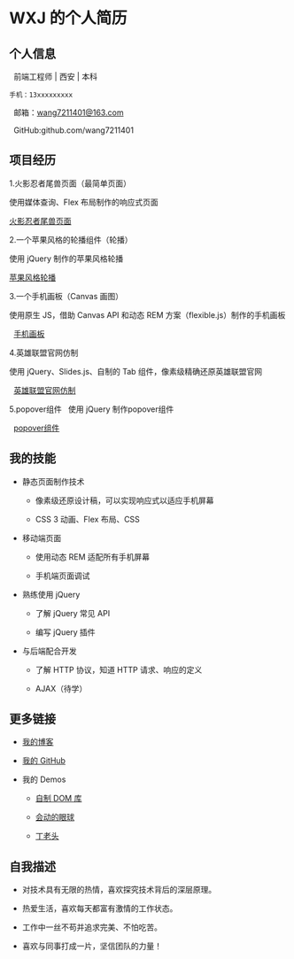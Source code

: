 # WXJ 的个人简历

## 个人信息

   前端工程师 | 西安 | 本科
   
    手机：13xxxxxxxxx
   
   邮箱：wang7211401@163.com
   
   GitHub:github.com/wang7211401
   
## 项目经历

1.火影忍者尾兽页面（最简单页面）
    
   使用媒体查询、Flex 布局制作的响应式页面
   
   [火影忍者尾兽页面](https://wang7211401.github.io/jirengu-12/index.html)
    
2.一个苹果风格的轮播组件（轮播）

   使用 jQuery 制作的苹果风格轮播
   
   [苹果风格轮播](https://wang7211401.github.io/jirengu-12/slider/slider.html)
    
3.一个手机画板（Canvas 画图）
    
   使用原生 JS，借助 Canvas API 和动态 REM 方案（flexible.js）制作的手机画板
   
   [手机画板](https://wang7211401.github.io/jirengu-12/huatu.html)
    
4.英雄联盟官网仿制

   使用 jQuery、Slides.js、自制的 Tab 组件，像素级精确还原英雄联盟官网
    
   [英雄联盟官网仿制](https://wang7211401.github.io/jirengu-12/lol/lol.html)

5.popover组件
   
   使用 jQuery 制作popover组件
    
   [popover组件](https://wang7211401.github.io/jirengu-12/popover/popover.html)
    
## 我的技能

   + 静态页面制作技术
   
     - 像素级还原设计稿，可以实现响应式以适应手机屏幕
   
     - CSS 3 动画、Flex 布局、CSS
   
   + 移动端页面
   
     - 使用动态 REM 适配所有手机屏幕
   
     - 手机端页面调试
   
   + 熟练使用 jQuery
   
     - 了解 jQuery 常见 API
   
     - 编写 jQuery 插件
   
   + 与后端配合开发
   
     - 了解 HTTP 协议，知道 HTTP 请求、响应的定义
   
     - AJAX（待学）

## 更多链接

- [我的博客](https://wang7211401.github.io/)
   
- [我的 GitHub](https://github.com/wang7211401)
   
- 我的 Demos

  - [自制 DOM 库](https://github.com/wang7211401/jirengu-12/blob/master/DOM/DOM.js)

  - [会动的眼球](https://wang7211401.github.io/jirengu-12/eyes/eyes.html)

  - [丁老头](https://wang7211401.github.io/jirengu-12/ding/ding.html)
      
## 自我描述

- 对技术具有无限的热情，喜欢探究技术背后的深层原理。
   
- 热爱生活，喜欢每天都富有激情的工作状态。
   
- 工作中一丝不苟并追求完美、不怕吃苦。
   
- 喜欢与同事打成一片，坚信团队的力量！
